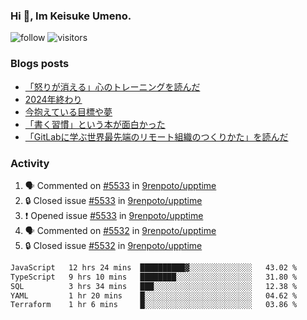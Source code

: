 ### Hi 👋, Im Keisuke Umeno.

<!--
**9renpoto/9renpoto** is a ✨ _special_ ✨ repository because its `README.md` (this file) appears on your GitHub profile.

Here are some ideas to get you started:

- 🔭 I’m currently working on ...
- 🌱 I’m currently learning ...
- 👯 I’m looking to collaborate on ...
- 🤔 I’m looking for help with ...
- 💬 Ask me about ...
- 📫 How to reach me: ...
- 😄 Pronouns: ...
- ⚡ Fun fact: ...
-->

![follow](https://img.shields.io/github/followers/9renpoto?label=Follow&style=social)
![visitors](https://komarev.com/ghpvc/?username=9renpoto&label=Profile%20views&color=0e75b6&style=flat)

### Blogs posts

<!-- BLOG-POST-LIST:START -->
- [「怒りが消える」心のトレーニングを読んだ](https://9renpoto.win/entry/2025/02/01/anger-management)
- [2024年終わり](https://9renpoto.win/entry/2024/12/31/2024-end)
- [今抱えている目標や夢](https://9renpoto.win/entry/2024/12/02/objective)
- [「書く習慣」という本が面白かった](https://9renpoto.win/entry/2024/11/11/leave_a_feeling_sad)
- [「GitLabに学ぶ世界最先端のリモート組織のつくりかた」を読んだ](https://9renpoto.win/entry/2024/09/10/remote_organization)
<!-- BLOG-POST-LIST:END -->

### Activity

<!--START_SECTION:activity-->
1. 🗣 Commented on [#5533](https://github.com/9renpoto/upptime/issues/5533#issuecomment-2675522263) in [9renpoto/upptime](https://github.com/9renpoto/upptime)
2. 🔒 Closed issue [#5533](https://github.com/9renpoto/upptime/issues/5533) in [9renpoto/upptime](https://github.com/9renpoto/upptime)
3. ❗ Opened issue [#5533](https://github.com/9renpoto/upptime/issues/5533) in [9renpoto/upptime](https://github.com/9renpoto/upptime)
4. 🗣 Commented on [#5532](https://github.com/9renpoto/upptime/issues/5532#issuecomment-2675494505) in [9renpoto/upptime](https://github.com/9renpoto/upptime)
5. 🔒 Closed issue [#5532](https://github.com/9renpoto/upptime/issues/5532) in [9renpoto/upptime](https://github.com/9renpoto/upptime)
<!--END_SECTION:activity-->

<!--START_SECTION:waka-->

```txt
JavaScript   12 hrs 24 mins  ██████████▓░░░░░░░░░░░░░░   43.02 %
TypeScript   9 hrs 10 mins   ████████░░░░░░░░░░░░░░░░░   31.80 %
SQL          3 hrs 34 mins   ███░░░░░░░░░░░░░░░░░░░░░░   12.38 %
YAML         1 hr 20 mins    █░░░░░░░░░░░░░░░░░░░░░░░░   04.62 %
Terraform    1 hr 6 mins     █░░░░░░░░░░░░░░░░░░░░░░░░   03.86 %
```

<!--END_SECTION:waka-->
